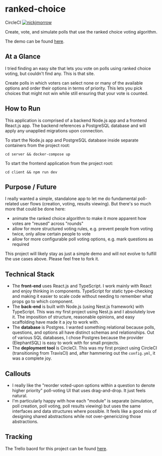 # ranked-choice

CircleCI
[![nickjmorrow](https://circleci.com/gh/nickjmorrow/ranked-choice.svg?style=svg)](https://circleci.com/gh/nickjmorrow/ranked-choice)

Create, vote, and simulate polls that use the ranked choice voting algorithm.

The demo can be found [here](https://ranked-choice.netlify.app).

## At a Glance

I tried finding an easy site that lets you vote on polls using ranked choice voting, but couldn't find any. This is that site.

Create polls in which voters can select none or many of the available options and order their options in terms of priority. This lets you pick choices that might not win while still ensuring that your vote is counted.

## How to Run

This application is comprised of a backend Node.js app and a frontend React.js app. The backend references a PostgreSQL database and will apply any unapplied migrations upon connection.

To start the Node.js app and PostgreSQL database inside separate containers from the project root:

```
cd server && docker-compose up
```

To start the frontend application from the project root:

```
cd client && npm run dev
```

## Purpose / Future

I really wanted a simple, standalone app to let me do fundamental poll-related user flows (creation, voting, results viewing). But there's so much more that could be done here:

- animate the ranked choice algorithm to make it more apparent how votes are "reused" across "rounds"
- allow for more structured voting rules, e.g. prevent people from voting twice, only allow certain people to vote
- allow for more configurable poll voting options, e.g. mark questions as required

This project will likely stay as just a simple demo and will not evolve to fulfill the use cases above. Please feel free to fork it.

## Technical Stack

- The **front-end** uses React.js and TypeScript. I work mainly with React and enjoy thinking in components. TypeScript for static type-checking and making it easier to scale code without needing to remember what props go to which component.
- The **back-end** is built with Node.js (using Nest.js framework) with TypeScript. This was my first project using Nest.js and I absolutely love it. The imposition of structure, reasonable opinions, and easy scaffolding have made it a joy to work with.
- The **database** is Postgres. I wanted something relational because polls, questions, and options all have distinct schemas and relationships. Out of various SQL databases, I chose Postgres because the provider (ElephantSQL) is easy to work with for small projects.
- The **deployment tool** is CircleCI. This was my first project using CircleCI (transitioning from TravisCI) and, after hammering out the `config.yml`, it was a complete joy.

## Callouts

- I really like the "reorder voted-upon options within a question to denote higher priority" poll-voting UI that uses drag-and-drop. It just feels natural.
- I'm particularly happy with how each "module" is separate (simulation, poll creation, poll voting, poll results viewing) but uses the same interfaces and data structures where possible. It feels like a good mix of designing shared abstractions while not over-genericizing those abstractions.

## Tracking

The Trello baord for this project can be found [here](https://trello.com/b/47ZNlgx3/ranked-choice).
